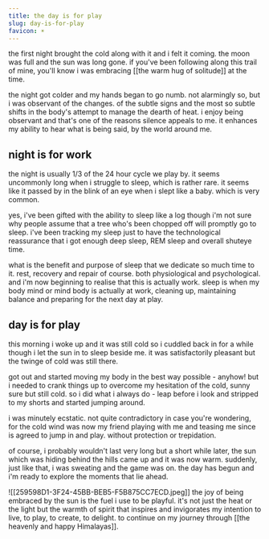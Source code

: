 ```yaml
---
title: the day is for play
slug: day-is-for-play
favicon: ☀️
---
```

the first night brought the cold along with it and i felt it coming. the moon was full and the sun was long gone. if you've been following along this trail of mine, you'll know i was embracing [[the warm hug of solitude]] at the time. 

the night got colder and my hands began to go numb. not alarmingly so, but i was observant of the changes. of the subtle signs and the most so subtle shifts in the body's attempt to manage the dearth of heat. i enjoy being observant and that's one of the reasons silence appeals to me. it enhances my ability to hear what is being said, by the world around me. 

## night is for work
the night is usually 1/3 of the 24 hour cycle we play by. it seems uncommonly long when i struggle to sleep, which is rather rare. it seems like it passed by in the blink of an eye when i slept like a baby. which is very common.

yes, i've been gifted with the ability to sleep like a log though i'm not sure why people assume that a tree who's been chopped off will promptly go to sleep. i've been tracking my sleep just to have the technological reassurance that i got enough deep sleep, REM sleep and overall shuteye time. 

what is the benefit and purpose of sleep that we dedicate so much time to it. rest, recovery and repair of course. both physiological and psychological. and i'm now beginning to realise that this is actually work. sleep is when my body mind or mind body is actually at work, cleaning up, maintaining balance and preparing for the next day at play. 

## day is for play
this morning i woke up and it was still cold so i cuddled back in for a while though i let the sun in to sleep beside me. it was satisfactorily pleasant but the twinge  of cold was still there.

got out and started moving my body in the best way possible - anyhow! but i needed to crank things up to overcome my hesitation of the cold, sunny sure but still cold. so i did what i always do - leap before i look and stripped to my shorts and started jumping around.

i was minutely ecstatic. not quite contradictory in case you're wondering, for the cold wind was now my friend playing with me and teasing me since is agreed to jump in and play. without protection or trepidation. 

of course, i probably wouldn't last very long but a short while later, the sun which was hiding behind the hills came up and it was now warm. suddenly, just like that, i was sweating and the game was on. the day has begun and i'm ready to explore the moments that lie ahead.

![[259598D1-3F24-45BB-BEB5-F5B875CC7ECD.jpeg]]
the joy of being embraced by the sun is the fuel i use to be playful. it's not just the heat or the light but the warmth of spirit that inspires and invigorates my intention to live, to play, to create, to delight. to continue on my journey through [[the heavenly and happy Himalayas]].
